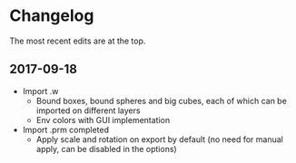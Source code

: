 # Changelog
The most recent edits are at the top.

## 2017-09-18
+ Import .w
  + Bound boxes, bound spheres and big cubes, each of which can be imported on
different layers
  + Env colors with GUI implementation
+ Import .prm completed
  + Apply scale and rotation on export by default (no need for manual apply,
    can be disabled in the options)

